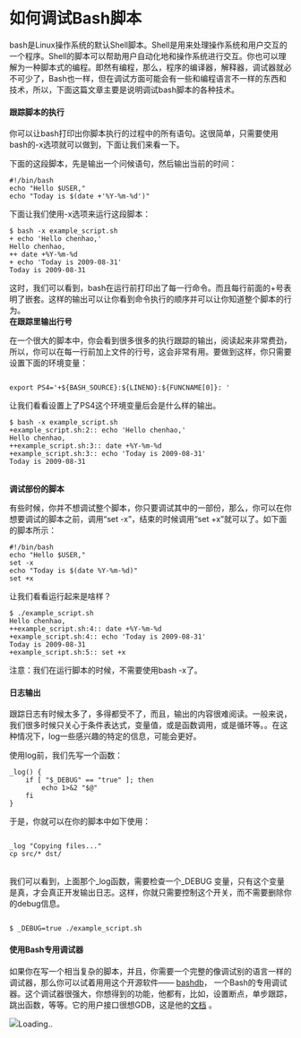 # 如何调试Bash脚本 
bash是Linux操作系统的默认Shell脚本。Shell是用来处理操作系统和用户交互的一个程序。Shell的脚本可以帮助用户自动化地和操作系统进行交互。你也可以理解为一种脚本式的编程。即然有编程，那么，程序的编译器，解释器，调试器就必不可少了，Bash也一样，但在调试方面可能会有一些和编程语言不一样的东西和技术，所以，下面这篇文章主要是说明调试bash脚本的各种技术。

#### 跟踪脚本的执行

你可以让bash打印出你脚本执行的过程中的所有语句。这很简单，只需要使用bash的-x选项就可以做到，下面让我们来看一下。

下面的这段脚本，先是输出一个问候语句，然后输出当前的时间：

```
#!/bin/bash
echo "Hello $USER,"
echo "Today is $(date +'%Y-%m-%d')"
```

下面让我们使用-x选项来运行这段脚本：

```
$ bash -x example_script.sh
+ echo 'Hello chenhao,'
Hello chenhao,
++ date +%Y-%m-%d
+ echo 'Today is 2009-08-31'
Today is 2009-08-31
```

这时，我们可以看到，bash在运行前打印出了每一行命令。而且每行前面的+号表明了嵌套。这样的输出可以让你看到命令执行的顺序并可以让你知道整个脚本的行为。  
**在跟踪里输出行号**

在一个很大的脚本中，你会看到很多很多的执行跟踪的输出，阅读起来非常费劲，所以，你可以在每一行前加上文件的行号，这会非常有用。要做到这样，你只需要设置下面的环境变量：

```
 
export PS4='+${BASH_SOURCE}:${LINENO}:${FUNCNAME[0]}: '
```

让我们看看设置上了PS4这个环境变量后会是什么样的输出。

```
$ bash -x example_script.sh
+example_script.sh:2:: echo 'Hello chenhao,'
Hello chenhao,
++example_script.sh:3:: date +%Y-%m-%d
+example_script.sh:3:: echo 'Today is 2009-08-31'
Today is 2009-08-31
```

   
**调试部份的脚本**

有些时候，你并不想调试整个脚本，你只要调试其中的一部份，那么，你可以在你想要调试的脚本之前，调用“set -x”，结束的时候调用“set +x”就可以了。如下面的脚本所示：

```
#!/bin/bash
echo "Hello $USER,"
set -x
echo "Today is $(date %Y-%m-%d)"
set +x
```

让我们看看运行起来是啥样？

```
$ ./example_script.sh
Hello chenhao,
++example_script.sh:4:: date +%Y-%m-%d
+example_script.sh:4:: echo 'Today is 2009-08-31'
Today is 2009-08-31
+example_script.sh:5:: set +x
```

注意：我们在运行脚本的时候，不需要使用bash -x了。

#### 日志输出

跟踪日志有时候太多了，多得都受不了，而且，输出的内容很难阅读。一般来说，我们很多时候只关心于条件表达式，变量值，或是函数调用，或是循环等。。在这种情况下，log一些感兴趣的特定的信息，可能会更好。

使用log前，我们先写一个函数：

```
_log() {
    if [ "$_DEBUG" == "true" ]; then
        echo 1>&2 "$@"
    fi
}
```

于是，你就可以在你的脚本中如下使用：

```
 
_log "Copying files..."
cp src/* dst/
```

   
我们可以看到，上面那个\_log函数，需要检查一个\_DEBUG 变量，只有这个变量是真，才会真正开发输出日志。这样，你就只需要控制这个开关，而不需要删除你的debug信息。

```
 
$ _DEBUG=true ./example_script.sh
```

#### 使用Bash专用调试器

如果你在写一个相当复杂的脚本，并且，你需要一个完整的像调试别的语言一样的调试器，那么你可以试着用用这个开源软件—— [bashdb](http://bashdb.sourceforge.net/)， 一个Bash的专用调试器。这个调试器很强大，你想得到的功能，他都有，比如，设置断点，单步跟踪，跳出函数，等等。它的用户接口很想GDB，这是他的[文档](http://bashdb.sourceforge.net/bashdb.html) 。



![](https://coolshell.cn/wp-content/plugins/wp-postratings/images/loading.gif)Loading..
